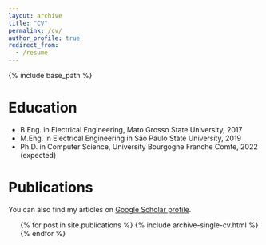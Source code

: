 ```yaml
---
layout: archive
title: "CV"
permalink: /cv/
author_profile: true
redirect_from:
  - /resume
---
```


{% include base_path %}

Education
======
* B.Eng. in Electrical Engineering, Mato Grosso State University, 2017
* M.Eng. in Electrical Engineering in São Paulo State University, 2019
* Ph.D. in Computer Science, University Bourgogne Franche Comte, 2022 (expected)

Publications
======
You can also find my articles on [Google Scholar profile](https://scholar.google.com/citations?hl=en&user=VJgSocwAAAAJ).

  <ul>{% for post in site.publications %}
    {% include archive-single-cv.html %}
  {% endfor %}</ul>
